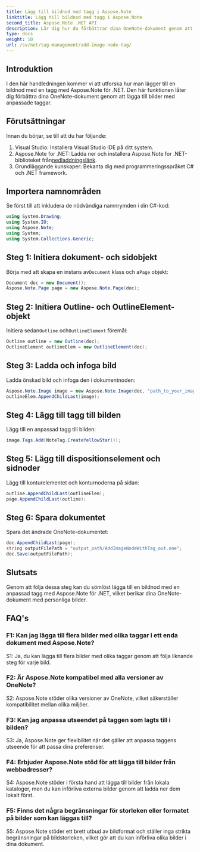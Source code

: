 ```yaml
---
title: Lägg till bildnod med tagg i Aspose.Note
linktitle: Lägg till bildnod med tagg i Aspose.Note
second_title: Aspose.Note .NET API
description: Lär dig hur du förbättrar dina OneNote-dokument genom att lägga till bilder med anpassade taggar med Aspose.Note för .NET.
type: docs
weight: 10
url: /sv/net/tag-management/add-image-node-tag/
---
```

## Introduktion

I den här handledningen kommer vi att utforska hur man lägger till en bildnod med en tagg med Aspose.Note för .NET. Den här funktionen låter dig förbättra dina OneNote-dokument genom att lägga till bilder med anpassade taggar.

## Förutsättningar

Innan du börjar, se till att du har följande:

1. Visual Studio: Installera Visual Studio IDE på ditt system.
2.  Aspose.Note for .NET: Ladda ner och installera Aspose.Note for .NET-biblioteket från[nedladdningslänk](https://releases.aspose.com/note/net/).
3. Grundläggande kunskaper: Bekanta dig med programmeringsspråket C# och .NET framework.

## Importera namnområden

Se först till att inkludera de nödvändiga namnrymden i din C#-kod:

```csharp
using System.Drawing;
using System.IO;
using Aspose.Note;
using System;
using System.Collections.Generic;
```

## Steg 1: Initiera dokument- och sidobjekt

 Börja med att skapa en instans av`Document` klass och a`Page` objekt:

```csharp
Document doc = new Document();
Aspose.Note.Page page = new Aspose.Note.Page(doc);
```

## Steg 2: Initiera Outline- och OutlineElement-objekt

 Initiera sedan`Outline` och`OutlineElement` föremål:

```csharp
Outline outline = new Outline(doc);
OutlineElement outlineElem = new OutlineElement(doc);
```

## Steg 3: Ladda och infoga bild

Ladda önskad bild och infoga den i dokumentnoden:

```csharp
Aspose.Note.Image image = new Aspose.Note.Image(doc, "path_to_your_image.jpg");
outlineElem.AppendChildLast(image);
```

## Steg 4: Lägg till tagg till bilden

Lägg till en anpassad tagg till bilden:

```csharp
image.Tags.Add(NoteTag.CreateYellowStar());
```

## Steg 5: Lägg till dispositionselement och sidnoder

Lägg till konturelementet och konturnoderna på sidan:

```csharp
outline.AppendChildLast(outlineElem);
page.AppendChildLast(outline);
```

## Steg 6: Spara dokumentet

Spara det ändrade OneNote-dokumentet:

```csharp
doc.AppendChildLast(page);
string outputFilePath = "output_path/AddImageNodeWithTag_out.one";
doc.Save(outputFilePath);
```

## Slutsats

Genom att följa dessa steg kan du sömlöst lägga till en bildnod med en anpassad tagg med Aspose.Note för .NET, vilket berikar dina OneNote-dokument med personliga bilder.

## FAQ's

### F1: Kan jag lägga till flera bilder med olika taggar i ett enda dokument med Aspose.Note?

S1: Ja, du kan lägga till flera bilder med olika taggar genom att följa liknande steg för varje bild.

### F2: Är Aspose.Note kompatibel med alla versioner av OneNote?

S2: Aspose.Note stöder olika versioner av OneNote, vilket säkerställer kompatibilitet mellan olika miljöer.

### F3: Kan jag anpassa utseendet på taggen som lagts till i bilden?

S3: Ja, Aspose.Note ger flexibilitet när det gäller att anpassa taggens utseende för att passa dina preferenser.

### F4: Erbjuder Aspose.Note stöd för att lägga till bilder från webbadresser?

S4: Aspose.Note stöder i första hand att lägga till bilder från lokala kataloger, men du kan införliva externa bilder genom att ladda ner dem lokalt först.

### F5: Finns det några begränsningar för storleken eller formatet på bilder som kan läggas till?

S5: Aspose.Note stöder ett brett utbud av bildformat och ställer inga strikta begränsningar på bildstorleken, vilket gör att du kan införliva olika bilder i dina dokument.